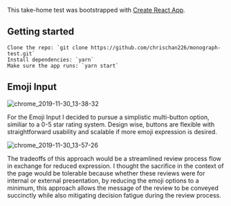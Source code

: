 This take-home test was bootstrapped with [Create React App](https://github.com/facebook/create-react-app).

## Getting started
```
Clone the repo: `git clone https://github.com/chrischan226/monograph-test.git`
Install dependencies: `yarn`
Make sure the app runs: `yarn start`
```

## Emoji Input

![chrome_2019-11-30_13-38-32](https://user-images.githubusercontent.com/13259695/69906752-f675a900-137c-11ea-9ad0-43e156860121.png)

For the Emoji Input I decided to pursue a simplistic multi-button option, similiar to a 0-5 star rating system. Design wise, buttons are flexible with straightforward usability and scalable if more emoji expression is desired. 

![chrome_2019-11-30_13-57-26](https://user-images.githubusercontent.com/13259695/69906735-c5957400-137c-11ea-8129-162792066446.png)

The tradeoffs of this approach would be a streamlined review process flow in exchange for reduced expression. I thought the sacrifice in the context of the page would be tolerable because whether these reviews were for internal or external presentation, by reducing the emoji options to a minimum, this approach allows the message of the review to be conveyed succinctly while also mitigating decision fatigue during the review process.
